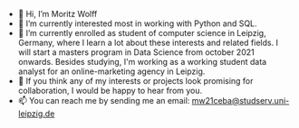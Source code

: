 - 👋 Hi, I’m Moritz Wolff
- 👀 I’m currently interested most in working with Python and SQL.
- 🌱 I’m currently enrolled as student of computer science in Leipzig, Germany, where I learn a lot about these interests and related fields. I will start a masters program in Data Science from october 2021 onwards. Besides studying, I'm working as a working student data analyst for an online-marketing agency in Leipzig.
- 💞️ If you think any of my interests or projects look promising for collaboration, I would be happy to hear from you.
- 📫 You can reach me by sending me an email: mw21ceba@studserv.uni-leipzig.de


